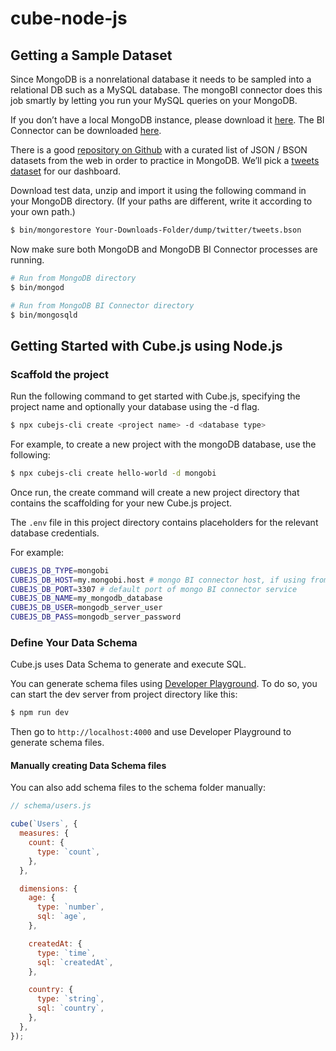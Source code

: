# cube-node-js

## Getting a Sample Dataset
Since MongoDB is a nonrelational database it needs to be sampled into a relational DB such as a MySQL database. The mongoBI connector does this job smartly by letting you run your MySQL queries on your MongoDB.

If you don’t have a local MongoDB instance, please download it [here](https://www.mongodb.com/try/download/community). The BI Connector can be downloaded [here](https://www.mongodb.com/try/download/bi-connector).

There is a good [repository on Github](https://github.com/ozlerhakan/mongodb-json-files) with a curated list of JSON / BSON datasets from the web in order to practice in MongoDB. We’ll pick a [tweets dataset](https://github.com/ozlerhakan/mongodb-json-files/blob/master/datasets/tweets.zip) for our dashboard.

Download test data, unzip and import it using the following command in your MongoDB directory.
(If your paths are different, write it according to your own path.)

```bash
$ bin/mongorestore Your-Downloads-Folder/dump/twitter/tweets.bson
```

Now make sure both MongoDB and MongoDB BI Connector processes are running.

```bash
# Run from MongoDB directory
$ bin/mongod

# Run from MongoDB BI Connector directory
$ bin/mongosqld
```


## Getting Started with Cube.js using Node.js

### Scaffold the project
Run the following command to get started with Cube.js, specifying the project name and optionally your database using the -d flag.

```bash
$ npx cubejs-cli create <project name> -d <database type>
```

For example, to create a new project with the mongoDB database, use the following:

```bash
$ npx cubejs-cli create hello-world -d mongobi
```

Once run, the create command will create a new project directory that contains the scaffolding for your new Cube.js project. 

The `.env` file in this project directory contains placeholders for the relevant database credentials.

For example:

```bash
CUBEJS_DB_TYPE=mongobi
CUBEJS_DB_HOST=my.mongobi.host # mongo BI connector host, if using from local, should be either `localhost` or `127.0.0.1`
CUBEJS_DB_PORT=3307 # default port of mongo BI connector service
CUBEJS_DB_NAME=my_mongodb_database
CUBEJS_DB_USER=mongodb_server_user
CUBEJS_DB_PASS=mongodb_server_password
```

### Define Your Data Schema
Cube.js uses Data Schema to generate and execute SQL.

You can generate schema files using [Developer Playground](https://cube.dev/docs/dev-tools/dev-playground). To do so, you can start the dev server from project directory like this:

```bash
$ npm run dev
```

Then go to `http://localhost:4000` and use Developer Playground to generate schema files.

#### Manually creating Data Schema files
You can also add schema files to the schema folder manually:

```jsx
// schema/users.js

cube(`Users`, {
  measures: {
    count: {
      type: `count`,
    },
  },

  dimensions: {
    age: {
      type: `number`,
      sql: `age`,
    },

    createdAt: {
      type: `time`,
      sql: `createdAt`,
    },

    country: {
      type: `string`,
      sql: `country`,
    },
  },
});
```